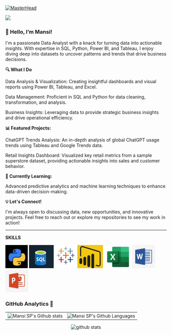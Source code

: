 [![MasterHead](https://i.ibb.co/5W14Wdt/68747470733a2f2f6d656469612e67697068792e636f6d2f6d656469612f76312e59326c6b505463354d4749334e6a45784e.gif)](https://rishavchanda.io)

 ![](https://komarev.com/ghpvc/?username=maansiisp&label=PROFILE+VIEWS)
 
 <h3>👋 Hello, I’m Mansi! </h3>

I'm a passionate Data Analyst with a knack for turning data into actionable insights. With expertise in SQL, Python, Power BI, and Tableau, I enjoy diving deep into datasets to uncover patterns and trends that drive business decisions.

**🔍 What I Do**

Data Analysis & Visualization: Creating insightful dashboards and visual reports using Power BI, Tableau, and Excel.

Data Management: Proficient in SQL and Python for data cleaning, transformation, and analysis.

Business Insights: Leveraging data to provide strategic business insights and drive operational efficiency.


**📊 Featured Projects:**

ChatGPT Trends Analysis: An in-depth analysis of global ChatGPT usage trends using Tableau and Google Trends data.

Retail Insights Dashboard: Visualized key retail metrics from a sample superstore dataset, providing actionable insights into sales and customer behavior.


**🌱 Currently Learning:**

Advanced predictive analytics and machine learning techniques to enhance data-driven decision-making.


**💡 Let's Connect!**

I'm always open to discussing data, new opportunities, and innovative projects. Feel free to reach out or explore my repositories to see my work in action!

_________________________________________________________________________________________________________________________________________________________
**SKILLS**

<img src= "5a62984c-4a53-438c-9194-8cde564fc7c3.jpg" alt="python logo" width="70"/>  <img src= "e8e1760f-806d-4805-b9d0-f0a175146304.jpg" alt="sql logo" width="77"/>  <img src= "1deff501-1a9f-47a4-b8ee-962dc4d65389.jpg" alt="tableau logo" width="66"/>  <img src= "288a6c56-0018-40d5-851d-a3d788df93d8.jpg" alt="power bi logo" width="80"/>  <img src= "40227094-c670-4576-9fa5-01e2c01f8ff2.jpg" alt="excel logo" width="83"/>  <img src= "3a7c0f3f-1baf-4646-afa1-69451aff6d19.jpg" alt="word logo" width="72"/>  <img src= "5b9aa339-3cf1-46d4-bb94-1be87b5a6437.jpg" alt="power point logo" width="72"/>                                     

### GitHub Analytics 🧭

<div align="center">
  <table>
    <tr>
      <td><img src="https://github-readme-streak-stats.herokuapp.com/?user=maansiisp&theme=algolia" alt="Mansi SP's Github stats" /></td>
      <td><img height="195px" alt="Mansi SP's Github Languages" src="https://github-readme-stats-eight-theta.vercel.app/api/top-langs/?username=maansiisp&theme=algolia&layout=compact" /></td>
    </tr>
  </table>
</div>

<p align="center">
  <img src="https://github-readme-stats.vercel.app/api?username=maansiisp&count_private=true&show_icons=true&theme=react&rank_icon=github&border_radius=10" alt="github stats" />
</p>

<!---
maansiisp/maansiisp is a ✨ special ✨ repository because its `README.md` (this file) appears on your GitHub profile.
You can click the Preview link to take a look at your changes.
--->
